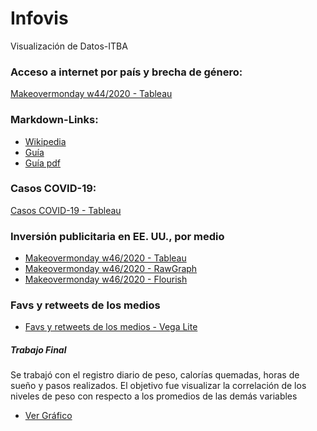 # Infovis
Visualización de Datos-ITBA

### Acceso a internet por país y brecha de género:
[Makeovermonday w44/2020 - Tableau](https://cecilianuray.github.io/infovis//w44_tableau.html)

### Markdown-Links:
* [Wikipedia](https://es.wikipedia.org/wiki/Markdown)
* [Guía](https://guides.github.com/features/mastering-markdown/)
* [Guía pdf](https://guides.github.com/pdfs/markdown-cheatsheet-online.pdf)

### Casos COVID-19:
[Casos COVID-19 - Tableau](https://cecilianuray.github.io/infovis//covid_dcd-chaco.html)

### Inversión publicitaria en EE. UU., por medio
* [Makeovermonday w46/2020 - Tableau](https://cecilianuray.github.io/infovis//w46_tableau.html)
* [Makeovermonday w46/2020 - RawGraph](https://cecilianuray.github.io/infovis//w46_rawgraph.html)
* [Makeovermonday w46/2020 - Flourish](https://cecilianuray.github.io/infovis//w46_flourish.html)

### Favs y retweets de los medios
* [Favs y retweets de los medios - Vega Lite](https://cecilianuray.github.io/infovis//fav_y_RTs.html)

##### Trabajo Final
Se trabajó con el registro diario de peso, calorías quemadas, horas de sueño y pasos realizados. El objetivo fue visualizar la correlación de los niveles de peso con respecto a los promedios de las demás variables

* [Ver Gráfico](https://cecilianuray.github.io/infovis//Trabajo_Final.html)

